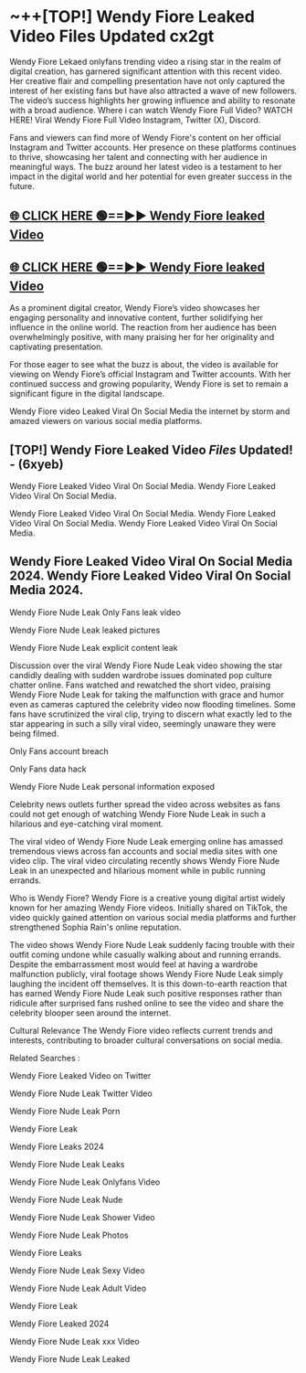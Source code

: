 # ~++[TOP!] Wendy Fiore Leaked Video Files Updated cx2gt

 Wendy Fiore Lekaed onlyfans trending video a rising star in the realm of digital creation, has garnered significant attention with this recent video. Her creative flair and compelling presentation have not only captured the interest of her existing fans but have also attracted a wave of new followers. The video’s success highlights her growing influence and ability to resonate with a broad audience.
Where i can watch  Wendy Fiore Full Video? WATCH HERE! Viral  Wendy Fiore Full Video Instagram, Twitter (X), Discord.


Fans and viewers can find more of  Wendy Fiore's content on her official Instagram and Twitter accounts. Her presence on these platforms continues to thrive, showcasing her talent and connecting with her audience in meaningful ways. The buzz around her latest video is a testament to her impact in the digital world and her potential for even greater success in the future.


## [🌐 CLICK HERE 🟢==►►  Wendy Fiore leaked Video ](https://onlyclips.site?title=Wendy_Fiore&ref=git)

## [🌐 CLICK HERE 🟢==►►  Wendy Fiore leaked Video ](https://onlyclips.site?title=Wendy_Fiore&ref=git)


As a prominent digital creator,  Wendy Fiore’s video showcases her engaging personality and innovative content, further solidifying her influence in the online world. The reaction from her audience has been overwhelmingly positive, with many praising her for her originality and captivating presentation.

For those eager to see what the buzz is about, the video is available for viewing on  Wendy Fiore’s official Instagram and Twitter accounts. With her continued success and growing popularity,  Wendy Fiore is set to remain a significant figure in the digital landscape.


  Wendy Fiore video Leaked Viral On Social Media the internet by storm and amazed viewers on various social media platforms.


## [TOP!]  Wendy Fiore Leaked Video *Files* Updated! - (6xyeb) 

 Wendy Fiore Leaked Video Viral On Social Media. Wendy Fiore Leaked Video Viral On Social Media.

 Wendy Fiore Leaked Video Viral On Social Media. Wendy Fiore Leaked Video Viral On Social Media. Wendy Fiore Leaked Video Viral On Social Media.


##  Wendy Fiore Leaked Video Viral On Social Media 2024. Wendy Fiore Leaked Video Viral On Social Media 2024.
 Wendy Fiore Nude Leak Only Fans leak video

 Wendy Fiore Nude Leak leaked pictures

 Wendy Fiore Nude Leak explicit content leak

Discussion over the viral  Wendy Fiore Nude Leak video showing the star candidly dealing with sudden wardrobe issues dominated pop culture chatter online. Fans watched and rewatched the short video, praising  Wendy Fiore Nude Leak for taking the malfunction with grace and humor even as cameras captured the celebrity video now flooding timelines. Some fans have scrutinized the viral clip, trying to discern what exactly led to the star appearing in such a silly viral video, seemingly unaware they were being filmed.


Only Fans account breach

Only Fans data hack

 Wendy Fiore Nude Leak personal information exposed

Celebrity news outlets further spread the video across websites as fans could not get enough of watching  Wendy Fiore Nude Leak in such a hilarious and eye-catching viral moment.


The viral video of  Wendy Fiore Nude Leak emerging online has amassed tremendous views across fan accounts and social media sites with one video clip. The viral video circulating recently shows  Wendy Fiore Nude Leak in an unexpected and hilarious moment while in public running errands.


Who is  Wendy Fiore?  Wendy Fiore is a creative young digital artist widely known for her amazing  Wendy Fiore videos. Initially shared on TikTok, the video quickly gained attention on various social media platforms and further strengthened Sophia Rain's online reputation.

The video shows  Wendy Fiore Nude Leak suddenly facing trouble with their outfit coming undone while casually walking about and running errands. Despite the embarrassment most would feel at having a wardrobe malfunction publicly, viral footage shows  Wendy Fiore Nude Leak simply laughing the incident off themselves. It is this down-to-earth reaction that has earned  Wendy Fiore Nude Leak such positive responses rather than ridicule after surprised fans rushed online to see the video and share the celebrity blooper seen around the internet.

Cultural Relevance The  Wendy Fiore video reflects current trends and interests, contributing to broader cultural conversations on social media.

Related Searches :

 Wendy Fiore Leaked Video on Twitter

 Wendy Fiore Nude Leak Twitter Video

 Wendy Fiore Nude Leak Porn

 Wendy Fiore Leak 

 Wendy Fiore Leaks 2024

 Wendy Fiore Nude Leak Leaks

 Wendy Fiore Nude Leak Onlyfans Video

 Wendy Fiore Nude Leak Nude

 Wendy Fiore Nude Leak Shower Video

 Wendy Fiore Nude Leak Photos

 Wendy Fiore Leaks

 Wendy Fiore Nude Leak Sexy Video

 Wendy Fiore Nude Leak Adult Video

 Wendy Fiore Leak

 Wendy Fiore Leaked 2024

 Wendy Fiore Nude Leak xxx Video

 Wendy Fiore Nude Leak Leaked